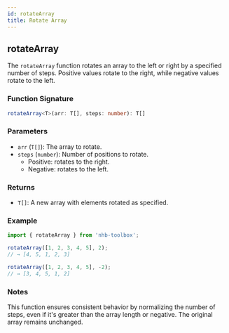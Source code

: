 ```yaml
---
id: rotateArray
title: Rotate Array
---
```


## rotateArray

The `rotateArray` function rotates an array to the left or right by a specified number of steps. Positive values rotate to the right, while negative values rotate to the left.

### Function Signature

```typescript
rotateArray<T>(arr: T[], steps: number): T[]
```

### Parameters

- `arr` (`T[]`): The array to rotate.
- `steps` (`number`): Number of positions to rotate.
  - Positive: rotates to the right.
  - Negative: rotates to the left.

### Returns

- `T[]`: A new array with elements rotated as specified.

### Example

```ts
import { rotateArray } from 'nhb-toolbox';

rotateArray([1, 2, 3, 4, 5], 2);
// → [4, 5, 1, 2, 3]

rotateArray([1, 2, 3, 4, 5], -2);
// → [3, 4, 5, 1, 2]
```

### Notes

This function ensures consistent behavior by normalizing the number of steps, even if it's greater than the array length or negative. The original array remains unchanged.

